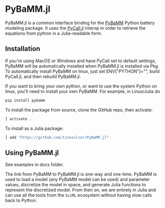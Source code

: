 # PyBaMM.jl

PyBaMM.jl is a common interface binding for the [PyBaMM](pybamm.org) Python battery modeling package. 
It uses the [PyCall.jl](https://github.com/JuliaPy/PyCall.jl) interop in order to retrieve the equations from python in a Julia-readable form.

## Installation

If you're using MacOS or Windows and have PyCall set to default settings, PyBaMM will be automatically installed when PyBaMM.jl is installed via Pkg. To automatically install PyBaMM on linux, just set ENV["PYTHON"]="", build PyCall.jl, and then rebuild PyBaMM.jl.

If you want to bring your own python, or want to use the system Python on linux, you'll need to install your own PyBaMM. 
For example, in Linux/Julia do

```bash
pip install pybamm
```

To install the package from source, clone the GitHub repo, then activate:
```julia
] activate .
```

To install as a Julia package:
```julia
] add "https://github.com/tinosulzer/PyBaMM.jl"
```

## Using PyBaMM.jl

See examples in docs folder.

The link from PyBaMM to PyBaMM.jl is one-way and one-time. 
PyBaMM is used to load a model (any PyBaMM model can be used) and parameter values, discretize the model in space, and generate Julia functions to represent the discretized model. From then on, we are entirely in Julia and can use all the tools from the `SciML` ecosystem without having slow calls back to Python.


